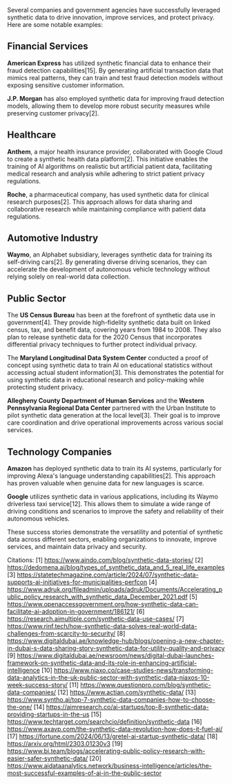 Several companies and government agencies have successfully leveraged synthetic data to drive innovation, improve services, and protect privacy. Here are some notable examples:

## Financial Services

**American Express** has utilized synthetic financial data to enhance their fraud detection capabilities[15]. By generating artificial transaction data that mimics real patterns, they can train and test fraud detection models without exposing sensitive customer information.

**J.P. Morgan** has also employed synthetic data for improving fraud detection models, allowing them to develop more robust security measures while preserving customer privacy[2].

## Healthcare

**Anthem**, a major health insurance provider, collaborated with Google Cloud to create a synthetic health data platform[2]. This initiative enables the training of AI algorithms on realistic but artificial patient data, facilitating medical research and analysis while adhering to strict patient privacy regulations.

**Roche**, a pharmaceutical company, has used synthetic data for clinical research purposes[2]. This approach allows for data sharing and collaborative research while maintaining compliance with patient data regulations.

## Automotive Industry

**Waymo**, an Alphabet subsidiary, leverages synthetic data for training its self-driving cars[2]. By generating diverse driving scenarios, they can accelerate the development of autonomous vehicle technology without relying solely on real-world data collection.

## Public Sector

The **US Census Bureau** has been at the forefront of synthetic data use in government[4]. They provide high-fidelity synthetic data built on linked census, tax, and benefit data, covering years from 1984 to 2008. They also plan to release synthetic data for the 2020 Census that incorporates differential privacy techniques to further protect individual privacy.

The **Maryland Longitudinal Data System Center** conducted a proof of concept using synthetic data to train AI on educational statistics without accessing actual student information[3]. This demonstrates the potential for using synthetic data in educational research and policy-making while protecting student privacy.

**Allegheny County Department of Human Services** and the **Western Pennsylvania Regional Data Center** partnered with the Urban Institute to pilot synthetic data generation at the local level[3]. Their goal is to improve care coordination and drive operational improvements across various social services.

## Technology Companies

**Amazon** has deployed synthetic data to train its AI systems, particularly for improving Alexa's language understanding capabilities[2]. This approach has proven valuable when genuine data for new languages is scarce.

**Google** utilizes synthetic data in various applications, including its Waymo driverless taxi service[12]. This allows them to simulate a wide range of driving conditions and scenarios to improve the safety and reliability of their autonomous vehicles.

These success stories demonstrate the versatility and potential of synthetic data across different sectors, enabling organizations to innovate, improve services, and maintain data privacy and security.

Citations:
[1] https://www.aindo.com/blog/synthetic-data-stories/
[2] https://dedomena.ai/blog/types_of_synthetic_data_and_5_real_life_examples
[3] https://statetechmagazine.com/article/2024/07/synthetic-data-supports-ai-initiatives-for-municipalities-perfcon
[4] https://www.adruk.org/fileadmin/uploads/adruk/Documents/Accelerating_public_policy_research_with_synthetic_data_December_2021.pdf
[5] https://www.openaccessgovernment.org/how-synthetic-data-can-facilitate-ai-adoption-in-government/186121/
[6] https://research.aimultiple.com/synthetic-data-use-cases/
[7] https://www.rinf.tech/how-synthetic-data-solves-real-world-data-challenges-from-scarcity-to-security/
[8] https://www.digitaldubai.ae/knowledge-hub/blogs/opening-a-new-chapter-in-dubai-s-data-sharing-story-synthetic-data-for-utility-quality-and-privacy
[9] https://www.digitaldubai.ae/newsroom/news/digital-dubai-launches-framework-on-synthetic-data-and-its-role-in-enhancing-artificial-intelligence
[10] https://www.niaxo.co/case-studies-news/transforming-data-analytics-in-the-uk-public-sector-with-synthetic-data-niaxos-10-week-success-story/
[11] https://www.questionpro.com/blog/synthetic-data-companies/
[12] https://www.actian.com/synthetic-data/
[13] https://www.syntho.ai/top-7-synthetic-data-companies-how-to-choose-the-one/
[14] https://aimresearch.co/ai-startups/top-8-synthetic-data-providing-startups-in-the-us
[15] https://www.techtarget.com/searchcio/definition/synthetic-data
[16] https://www.axavp.com/the-synthetic-data-revolution-how-does-it-fuel-ai/
[17] https://fortune.com/2024/06/13/gretel-ai-startup-synthetic-data/
[18] https://arxiv.org/html/2303.01230v3
[19] https://www.bi.team/blogs/accelerating-public-policy-research-with-easier-safer-synthetic-data/
[20] https://www.aidataanalytics.network/business-intelligence/articles/the-most-successful-examples-of-ai-in-the-public-sector
